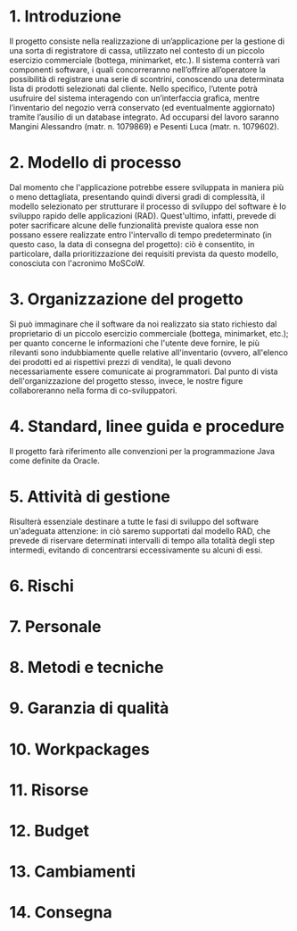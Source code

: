# 1. Introduzione
Il progetto consiste nella realizzazione di un’applicazione per la gestione di una sorta di registratore di cassa, utilizzato nel contesto di un piccolo esercizio commerciale (bottega, minimarket, etc.).
Il sistema conterrà vari componenti software, i quali concorreranno nell’offrire all’operatore la possibilità di registrare una serie di scontrini, conoscendo una determinata lista di prodotti selezionati dal cliente.
Nello specifico, l’utente potrà usufruire del sistema interagendo con un’interfaccia grafica, mentre l’inventario del negozio verrà conservato (ed eventualmente aggiornato) tramite l’ausilio di un database integrato.
Ad occuparsi del lavoro saranno Mangini Alessandro (matr. n. 1079869) e Pesenti Luca (matr. n. 1079602).

# 2. Modello di processo
Dal momento che l'applicazione potrebbe essere sviluppata in maniera più o meno dettagliata, presentando quindi diversi gradi di complessità, il modello selezionato per strutturare il processo di sviluppo del software è lo sviluppo rapido delle applicazioni (RAD).
Quest'ultimo, infatti, prevede di poter sacrificare alcune delle funzionalità previste qualora esse non possano essere realizzate entro l'intervallo di tempo predeterminato (in questo caso, la data di consegna del progetto): ciò è consentito, in particolare, dalla prioritizzazione dei requisiti prevista da questo modello, conosciuta con l'acronimo MoSCoW.
# 3. Organizzazione del progetto
Si può immaginare che il software da noi realizzato sia stato richiesto dal proprietario di un piccolo esercizio commerciale (bottega, minimarket, etc.); per quanto concerne le informazioni che l'utente deve fornire, le più rilevanti sono indubbiamente quelle relative all'inventario (ovvero, all'elenco dei prodotti ed ai rispettivi prezzi di vendita), le quali devono necessariamente essere comunicate ai programmatori.
Dal punto di vista dell'organizzazione del progetto stesso, invece, le nostre figure collaboreranno nella forma di co-sviluppatori.
# 4. Standard, linee guida e procedure
Il progetto farà riferimento alle convenzioni per la programmazione Java come definite da Oracle.
# 5. Attività di gestione
Risulterà essenziale destinare a tutte le fasi di sviluppo del software un'adeguata attenzione: in ciò saremo supportati dal modello RAD, che prevede di riservare determinati intervalli di tempo alla totalità degli step intermedi, evitando di concentrarsi eccessivamente su alcuni di essi.
# 6. Rischi

# 7. Personale

# 8. Metodi e tecniche

# 9. Garanzia di qualità

# 10. Workpackages

# 11. Risorse

# 12. Budget

# 13. Cambiamenti

# 14. Consegna
